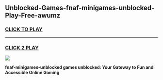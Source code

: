 
## Unblocked-Games-fnaf-minigames-unblocked-Play-Free-awumz
<h3>
<a href="https://premium76.site?title=fnaf-minigames-unblocked&ref=10A">CLICK TO PLAY</a></h3>
<hr>

<h3>
<a href="https://premium76.site?title=fnaf-minigames-unblocked&ref=10A">CLICK 2 PLAY</a>
  
</h3>

<a href="https://premium76.site?title=fnaf-minigames-unblocked&ref=10A"><img src="https://clearcache.store/games.png"></a>


**fnaf-minigames-unblocked games unblocked: Your Gateway to Fun and Accessible Online Gaming**
